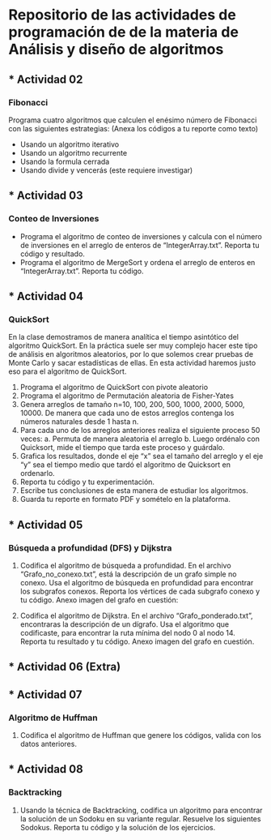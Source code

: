 # Repositorio de las actividades de programación de de la materia de Análisis y diseño de algoritmos

## * Actividad 02
### Fibonacci
Programa cuatro algoritmos que calculen el enésimo número de Fibonacci con las siguientes estrategias: (Anexa los códigos a tu reporte como texto)
- Usando un algoritmo iterativo
- Usando un algoritmo recurrente
- Usando la formula cerrada
- Usando divide y vencerás (este requiere investigar)


## * Actividad 03
### Conteo de Inversiones
- Programa el algoritmo de conteo de inversiones y calcula con el número de inversiones en el arreglo de enteros de “IntegerArray.txt”. Reporta tu código y resultado.
- Programa el algoritmo de MergeSort y ordena el arreglo de enteros en “IntegerArray.txt”. Reporta tu código.


## * Actividad 04
### QuickSort

En la clase demostramos de manera analítica el tiempo asintótico del algoritmo QuickSort. En la práctica suele ser muy complejo hacer este tipo de análisis en algoritmos aleatorios, por lo que solemos crear pruebas de Monte Carlo y sacar estadísticas de ellas. En esta actividad haremos justo eso para el algoritmo de QuickSort.

1.	Programa el algoritmo de QuickSort con pivote aleatorio
2.	Programa el algoritmo de Permutación aleatoria de Fisher-Yates
3.	Genera arreglos de tamaño n=10, 100, 200, 500, 1000, 2000, 5000, 10000. De manera que cada uno de estos arreglos contenga los números naturales desde 1 hasta n.
4.	Para cada uno de los arreglos anteriores realiza el siguiente proceso 50 veces:
a.	Permuta de manera aleatoria el arreglo
b.	Luego ordénalo con Quicksort, mide el tiempo que tarda este proceso y guárdalo.
5.	Grafica los resultados, donde el eje “x” sea el tamaño del arreglo y el eje “y” sea el tiempo medio que tardó el algoritmo de Quicksort en ordenarlo. 
6.	Reporta tu código y tu experimentación.
7.	Escribe tus conclusiones de esta manera de estudiar los algoritmos.
8.	Guarda tu reporte en formato PDF y somételo en la plataforma.

## * Actividad 05
### Búsqueda a profundidad (DFS) y Dijkstra
1. Codifica el algoritmo de búsqueda a profundidad. En el archivo “Grafo_no_conexo.txt”, está la descripción de un grafo simple no conexo. Usa el algoritmo de búsqueda en profundidad para encontrar los subgrafos conexos. Reporta los vértices de cada subgrafo conexo y tu código. Anexo imagen del grafo en cuestión:

2. Codifica el algoritmo de Dijkstra. En el archivo “Grafo_ponderado.txt”, encontraras la descripción de un dígrafo. Usa el algoritmo que codificaste, para encontrar la ruta mínima del nodo 0 al nodo 14. Reporta tu resultado y tu código. Anexo imagen del grafo en cuestión.

## * Actividad 06 (Extra)

## * Actividad 07
### Algoritmo de Huffman

1. Codifica el algoritmo de Huffman que genere los códigos, valida con los datos anteriores.

## * Actividad 08
### Backtracking

1. Usando la técnica de Backtracking, codifica un algoritmo para encontrar la solución de un Sodoku en su variante regular. Resuelve los siguientes Sodokus. Reporta tu código y la solución de los ejercicios.